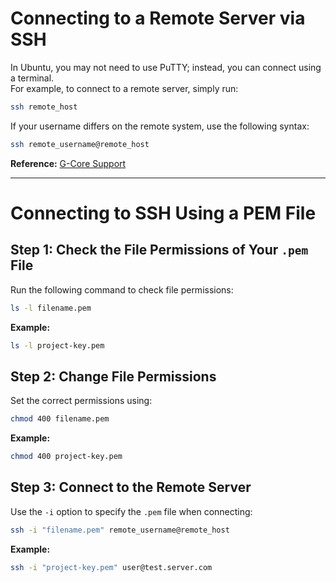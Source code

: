 # Connecting to a Remote Server via SSH

In Ubuntu, you may not need to use PuTTY; instead, you can connect using a terminal.  
For example, to connect to a remote server, simply run:

```sh
ssh remote_host
```

If your username differs on the remote system, use the following syntax:

```sh
ssh remote_username@remote_host
```

**Reference:** [G-Core Support](https://gcore.com/support/articles/4408223538321/)

---

# Connecting to SSH Using a PEM File

## Step 1: Check the File Permissions of Your `.pem` File  
Run the following command to check file permissions:

```sh
ls -l filename.pem
```

**Example:**
```sh
ls -l project-key.pem
```

## Step 2: Change File Permissions  
Set the correct permissions using:

```sh
chmod 400 filename.pem
```

**Example:**
```sh
chmod 400 project-key.pem
```

## Step 3: Connect to the Remote Server  
Use the `-i` option to specify the `.pem` file when connecting:

```sh
ssh -i "filename.pem" remote_username@remote_host
```

**Example:**
```sh
ssh -i "project-key.pem" user@test.server.com
```
